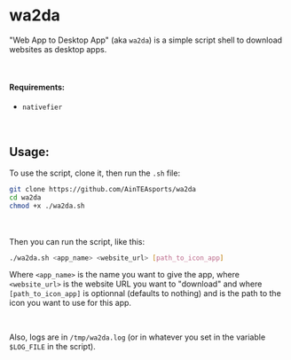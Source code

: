 # wa2da

"Web App to Desktop App" (aka `wa2da`) is a simple script shell to download websites as desktop apps.

<br>
<h4>Requirements:</h4>

- `nativefier`

<br>


<h2>Usage:</h2>

To use the script, clone it, then run the `.sh` file:
```sh
git clone https://github.com/AinTEAsports/wa2da
cd wa2da
chmod +x ./wa2da.sh
```

<br></br>
Then you can run the script, like this:
```sh
./wa2da.sh <app_name> <website_url> [path_to_icon_app]
```
Where `<app_name>` is the name you want to give the app, where `<website_url>` is the website URL you want to "download" and where `[path_to_icon_app]` is optionnal (defaults to nothing) and is the path to the icon you want to use for this app.

<br>

Also, logs are in `/tmp/wa2da.log` (or in whatever you set in the variable `$LOG_FILE` in the script).
